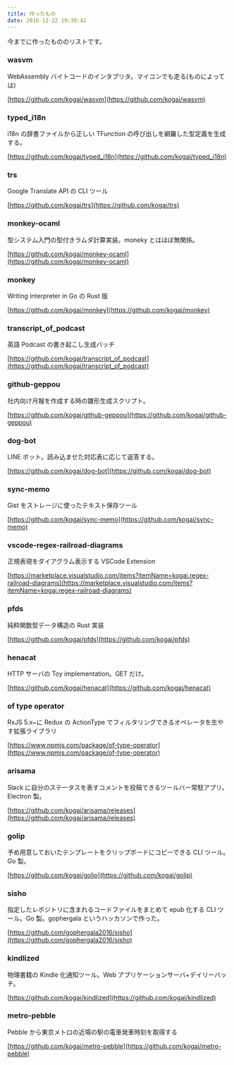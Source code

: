 ```yaml
---
title: 作ったもの
date: 2016-12-22 19:39:42
---
```


今までに作ったもののリストです。

### wasvm

WebAssembly バイトコードのインタプリタ。マイコンでも走る(ものによっては)

[https://github.com/kogai/wasvm](https://github.com/kogai/wasvm)

### typed_i18n

i18n の辞書ファイルから正しい TFunction の呼び出しを網羅した型定義を生成する。

[https://github.com/kogai/typed_i18n](https://github.com/kogai/typed_i18n)

### trs

Google Translate API の CLI ツール

[https://github.com/kogai/trs](https://github.com/kogai/trs)

### monkey-ocaml

型システム入門の型付きラムダ計算実装。moneky とはほぼ無関係。

[https://github.com/kogai/monkey-ocaml](https://github.com/kogai/monkey-ocaml)

### monkey

Writing interpreter in Go の Rust 版

[https://github.com/kogai/monkey](https://github.com/kogai/monkey)

### transcript_of_podcast

英語 Podcast の書き起こし生成バッチ

[https://github.com/kogai/transcript_of_podcast](https://github.com/kogai/transcript_of_podcast)

### github-geppou

社内向け月報を作成する時の雛形生成スクリプト。

[https://github.com/kogai/github-geppou](https://github.com/kogai/github-geppou)

### dog-bot

LINE ボット。読み込ませた対応表に応じて返答する。

[https://github.com/kogai/dog-bot](https://github.com/kogai/dog-bot)

### sync-memo

Gist をストレージに使ったテキスト保存ツール

[https://github.com/kogai/sync-memo](https://github.com/kogai/sync-memo)

### vscode-regex-railroad-diagrams

正規表現をダイアグラム表示する VSCode Extension

[https://marketplace.visualstudio.com/items?itemName=kogai.regex-railroad-diagrams](https://marketplace.visualstudio.com/items?itemName=kogai.regex-railroad-diagrams)

### pfds

純粋関数型データ構造の Rust 実装

[https://github.com/kogai/pfds](https://github.com/kogai/pfds)

### henacat

HTTP サーバの Toy implementation。GET だけ。

[https://github.com/kogai/henacat](https://github.com/kogai/henacat)

### of type operator

RxJS 5.x~に Redux の ActionType でフィルタリングできるオペレータを生やす拡張ライブラリ

[https://www.npmjs.com/package/of-type-operator](https://www.npmjs.com/package/of-type-operator)

### arisama

Slack に自分のステータスを表すコメントを投稿できるツールバー常駐アプリ。Electron 製。

[https://github.com/kogai/arisama/releases](https://github.com/kogai/arisama/releases)

### golip

予め用意しておいたテンプレートをクリップボードにコピーできる CLI ツール。Go 製。

[https://github.com/kogai/golip](https://github.com/kogai/golip)

### sisho

指定したレポジトリに含まれるコードファイルをまとめて epub 化する CLI ツール。Go 製。gophergala というハッカソンで作った。

[https://github.com/gophergala2016/sisho](https://github.com/gophergala2016/sisho)

### kindlized

物理書籍の Kindle 化通知ツール。Web アプリケーションサーバ+デイリーバッチ。

[https://github.com/kogai/kindlized](https://github.com/kogai/kindlized)

### metro-pebble

Pebble から東京メトロの近場の駅の電車発車時刻を取得する

[https://github.com/kogai/metro-pebble](https://github.com/kogai/metro-pebble)
